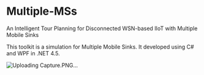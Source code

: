 # Multiple-MSs
An Intelligent Tour Planning for Disconnected WSN-based IIoT with Multiple Mobile Sinks

This toolkit is a simulation for Multiple Mobile Sinks. It developed using C# and WPF in .NET 4.5. 

![Uploading Capture.PNG…]()
